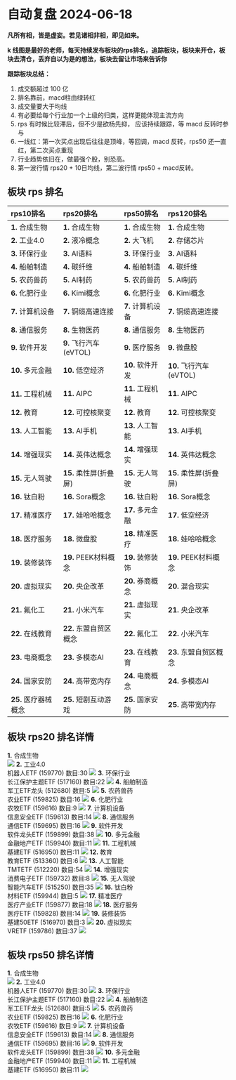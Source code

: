 # 自动复盘 2024-06-18

**凡所有相，皆是虚妄。若见诸相非相，即见如来。**

**k 线图是最好的老师，每天持续发布板块的rps排名，追踪板块，板块来开仓，板块去清仓，丢弃自以为是的想法，板块去留让市场来告诉你**
        
**跟踪板块总结：**
1. 成交额超过 100 亿
2. 排名靠前，macd柱由绿转红
3. 成交量要大于均线
4. 有必要给每个行业加一个上级的归类，这样更能体现主流方向
5. rps 有时候比较滞后，但不少是欲杨先抑， 应该持续跟踪，等 macd 反转时参与
6. 一线红：第一次买点出现后往往是顶峰，等回调，macd 反转，rps50 还一直红，第二次买点重现
7. 行业趋势依旧在，做最强个股，别恐高。
8. 第一波行情 rps20 + 10日均线，第二波行情 rps50 + macd反转。
        
## 板块 rps 排名
| rps10排名            | rps20排名              | rps50排名         | rps120排名              |
|:---------------------|:-----------------------|:------------------|:------------------------|
| **1.** 合成生物      | **1.** 合成生物        | **1.** 合成生物   | **1.** 合成生物         |
| **2.** 工业4.0       | **2.** 液冷概念        | **2.** 大飞机     | **2.** 存储芯片         |
| **3.** 环保行业      | **3.** AI语料          | **3.** 环保行业   | **3.** AI语料           |
| **4.** 船舶制造      | **4.** 碳纤维          | **4.** 船舶制造   | **4.** 碳纤维           |
| **5.** 农药兽药      | **5.** AI制药          | **5.** 农药兽药   | **5.** AI制药           |
| **6.** 化肥行业      | **6.** Kimi概念        | **6.** 化肥行业   | **6.** Kimi概念         |
| **7.** 计算机设备    | **7.** 铜缆高速连接    | **7.** 计算机设备 | **7.** 铜缆高速连接     |
| **8.** 通信服务      | **8.** 生物医药        | **8.** 通信服务   | **8.** 生物医药         |
| **9.** 软件开发      | **9.** 飞行汽车(eVTOL) | **9.** 医疗服务   | **9.** 微盘股           |
| **10.** 多元金融     | **10.** 低空经济       | **10.** 软件开发  | **10.** 飞行汽车(eVTOL) |
| **11.** 工程机械     | **11.** AIPC           | **11.** 工程机械  | **11.** AIPC            |
| **12.** 教育         | **12.** 可控核聚变     | **12.** 教育      | **12.** 可控核聚变      |
| **13.** 人工智能     | **13.** AI手机         | **13.** 人工智能  | **13.** AI手机          |
| **14.** 增强现实     | **14.** 英伟达概念     | **14.** 增强现实  | **14.** 英伟达概念      |
| **15.** 无人驾驶     | **15.** 柔性屏(折叠屏) | **15.** 无人驾驶  | **15.** 柔性屏(折叠屏)  |
| **16.** 钛白粉       | **16.** Sora概念       | **16.** 钛白粉    | **16.** Sora概念        |
| **17.** 精准医疗     | **17.** 娃哈哈概念     | **17.** 多元金融  | **17.** 低空经济        |
| **18.** 医疗服务     | **18.** 微盘股         | **18.** 精准医疗  | **18.** 娃哈哈概念      |
| **19.** 装修装饰     | **19.** PEEK材料概念   | **19.** 装修装饰  | **19.** PEEK材料概念    |
| **20.** 虚拟现实     | **20.** 央企改革       | **20.** 券商概念  | **20.** 混合现实        |
| **21.** 氟化工       | **21.** 小米汽车       | **21.** 虚拟现实  | **21.** 央企改革        |
| **22.** 在线教育     | **22.** 东盟自贸区概念 | **22.** 氟化工    | **22.** 小米汽车        |
| **23.** 电商概念     | **23.** 多模态AI       | **23.** 在线教育  | **23.** 东盟自贸区概念  |
| **24.** 国家安防     | **24.** 高带宽内存     | **24.** 电商概念  | **24.** 多模态AI        |
| **25.** 医疗器械概念 | **25.** 短剧互动游戏   | **25.** 国家安防  | **25.** 高带宽内存      |
## 板块 rps20 排名详情
**1.** 合成生物<br/>
 ![](https://sykent-blog-image.oss-cn-beijing.aliyuncs.com/quant/image/2024/6/1718697816029-tmp.jpg)
**2.** 工业4.0<br/>机器人ETF (159770) 数目:30
 ![](https://sykent-blog-image.oss-cn-beijing.aliyuncs.com/quant/image/2024/6/1718697816829-tmp.jpg)
**3.** 环保行业<br/>长江保护主题ETF (517160) 数目:22
 ![](https://sykent-blog-image.oss-cn-beijing.aliyuncs.com/quant/image/2024/6/1718697817188-tmp.jpg)
**4.** 船舶制造<br/>军工ETF龙头 (512680) 数目:5
 ![](https://sykent-blog-image.oss-cn-beijing.aliyuncs.com/quant/image/2024/6/1718697817559-tmp.jpg)
**5.** 农药兽药<br/>农业ETF (159825) 数目:16
 ![](https://sykent-blog-image.oss-cn-beijing.aliyuncs.com/quant/image/2024/6/1718697817921-tmp.jpg)
**6.** 化肥行业<br/>农牧ETF (159616) 数目:9
 ![](https://sykent-blog-image.oss-cn-beijing.aliyuncs.com/quant/image/2024/6/1718697818258-tmp.jpg)
**7.** 计算机设备<br/>信息安全ETF (159613) 数目:14
 ![](https://sykent-blog-image.oss-cn-beijing.aliyuncs.com/quant/image/2024/6/1718697818652-tmp.jpg)
**8.** 通信服务<br/>通信ETF (159695) 数目:16
 ![](https://sykent-blog-image.oss-cn-beijing.aliyuncs.com/quant/image/2024/6/1718697819045-tmp.jpg)
**9.** 软件开发<br/>软件龙头ETF (159899) 数目:38
 ![](https://sykent-blog-image.oss-cn-beijing.aliyuncs.com/quant/image/2024/6/1718697819457-tmp.jpg)
**10.** 多元金融<br/>金融地产ETF (159940) 数目:11
 ![](https://sykent-blog-image.oss-cn-beijing.aliyuncs.com/quant/image/2024/6/1718697819873-tmp.jpg)
**11.** 工程机械<br/>基建ETF (516950) 数目:11
 ![](https://sykent-blog-image.oss-cn-beijing.aliyuncs.com/quant/image/2024/6/1718697820238-tmp.jpg)
**12.** 教育<br/>教育ETF (513360) 数目:6
 ![](https://sykent-blog-image.oss-cn-beijing.aliyuncs.com/quant/image/2024/6/1718697820600-tmp.jpg)
**13.** 人工智能<br/>TMTETF (512220) 数目:54
 ![](https://sykent-blog-image.oss-cn-beijing.aliyuncs.com/quant/image/2024/6/1718697821011-tmp.jpg)
**14.** 增强现实<br/>消费电子ETF (159732) 数目:8
 ![](https://sykent-blog-image.oss-cn-beijing.aliyuncs.com/quant/image/2024/6/1718697821354-tmp.jpg)
**15.** 无人驾驶<br/>智能汽车ETF (515250) 数目:35
 ![](https://sykent-blog-image.oss-cn-beijing.aliyuncs.com/quant/image/2024/6/1718697821744-tmp.jpg)
**16.** 钛白粉<br/>材料ETF (159944) 数目:5
 ![](https://sykent-blog-image.oss-cn-beijing.aliyuncs.com/quant/image/2024/6/1718697822084-tmp.jpg)
**17.** 精准医疗<br/>医疗产业ETF (159877) 数目:18
 ![](https://sykent-blog-image.oss-cn-beijing.aliyuncs.com/quant/image/2024/6/1718697822451-tmp.jpg)
**18.** 医疗服务<br/>医疗ETF (159828) 数目:14
 ![](https://sykent-blog-image.oss-cn-beijing.aliyuncs.com/quant/image/2024/6/1718697822813-tmp.jpg)
**19.** 装修装饰<br/>基建50ETF (516970) 数目:3
 ![](https://sykent-blog-image.oss-cn-beijing.aliyuncs.com/quant/image/2024/6/1718697823188-tmp.jpg)
**20.** 虚拟现实<br/>VRETF (159786) 数目:37
 ![](https://sykent-blog-image.oss-cn-beijing.aliyuncs.com/quant/image/2024/6/1718697823591-tmp.jpg)

## 板块 rps50 排名详情
**1.** 合成生物<br/>
 ![](https://sykent-blog-image.oss-cn-beijing.aliyuncs.com/quant/image/2024/6/1718697823967-tmp.jpg)
**2.** 工业4.0<br/>机器人ETF (159770) 数目:30
 ![](https://sykent-blog-image.oss-cn-beijing.aliyuncs.com/quant/image/2024/6/1718697824318-tmp.jpg)
**3.** 环保行业<br/>长江保护主题ETF (517160) 数目:22
 ![](https://sykent-blog-image.oss-cn-beijing.aliyuncs.com/quant/image/2024/6/1718697824676-tmp.jpg)
**4.** 船舶制造<br/>军工ETF龙头 (512680) 数目:5
 ![](https://sykent-blog-image.oss-cn-beijing.aliyuncs.com/quant/image/2024/6/1718697824995-tmp.jpg)
**5.** 农药兽药<br/>农业ETF (159825) 数目:16
 ![](https://sykent-blog-image.oss-cn-beijing.aliyuncs.com/quant/image/2024/6/1718697825315-tmp.jpg)
**6.** 化肥行业<br/>农牧ETF (159616) 数目:9
 ![](https://sykent-blog-image.oss-cn-beijing.aliyuncs.com/quant/image/2024/6/1718697825661-tmp.jpg)
**7.** 计算机设备<br/>信息安全ETF (159613) 数目:14
 ![](https://sykent-blog-image.oss-cn-beijing.aliyuncs.com/quant/image/2024/6/1718697826008-tmp.jpg)
**8.** 通信服务<br/>通信ETF (159695) 数目:16
 ![](https://sykent-blog-image.oss-cn-beijing.aliyuncs.com/quant/image/2024/6/1718697826374-tmp.jpg)
**9.** 软件开发<br/>软件龙头ETF (159899) 数目:38
 ![](https://sykent-blog-image.oss-cn-beijing.aliyuncs.com/quant/image/2024/6/1718697826721-tmp.jpg)
**10.** 多元金融<br/>金融地产ETF (159940) 数目:11
 ![](https://sykent-blog-image.oss-cn-beijing.aliyuncs.com/quant/image/2024/6/1718697827050-tmp.jpg)
**11.** 工程机械<br/>基建ETF (516950) 数目:11
 ![](https://sykent-blog-image.oss-cn-beijing.aliyuncs.com/quant/image/2024/6/1718697827426-tmp.jpg)
